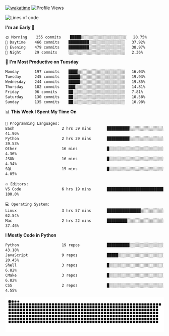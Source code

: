 [![wakatime](https://wakatime.com/badge/user/b920b284-3cde-4cd4-b72e-f7f22d050b16.svg)](https://wakatime.com/@b920b284-3cde-4cd4-b72e-f7f22d050b16)
![Profile Views](http://img.shields.io/badge/Profile%20Views-4586-blue)
<!--START_SECTION:waka-->
![Lines of code](https://img.shields.io/badge/From%20Hello%20World%20I%27ve%20Written--774%20Thousand%20lines%20of%20code-blue)

**I'm an Early 🐤** 

```text
🌞 Morning    255 commits    █████░░░░░░░░░░░░░░░░░░░░   20.75% 
🌆 Daytime    466 commits    █████████░░░░░░░░░░░░░░░░   37.92% 
🌃 Evening    479 commits    █████████░░░░░░░░░░░░░░░░   38.97% 
🌙 Night      29 commits     ░░░░░░░░░░░░░░░░░░░░░░░░░   2.36%

```
📅 **I'm Most Productive on Tuesday** 

```text
Monday       197 commits    ████░░░░░░░░░░░░░░░░░░░░░   16.03% 
Tuesday      245 commits    █████░░░░░░░░░░░░░░░░░░░░   19.93% 
Wednesday    244 commits    █████░░░░░░░░░░░░░░░░░░░░   19.85% 
Thursday     182 commits    ███░░░░░░░░░░░░░░░░░░░░░░   14.81% 
Friday       96 commits     ██░░░░░░░░░░░░░░░░░░░░░░░   7.81% 
Saturday     130 commits    ██░░░░░░░░░░░░░░░░░░░░░░░   10.58% 
Sunday       135 commits    ██░░░░░░░░░░░░░░░░░░░░░░░   10.98%

```


📊 **This Week I Spent My Time On** 

```text
💬 Programming Languages: 
Bash                     2 hrs 39 mins       ██████████░░░░░░░░░░░░░░░   41.96% 
Python                   2 hrs 29 mins       ██████████░░░░░░░░░░░░░░░   39.53% 
Other                    16 mins             █░░░░░░░░░░░░░░░░░░░░░░░░   4.36% 
JSON                     16 mins             █░░░░░░░░░░░░░░░░░░░░░░░░   4.34% 
SQL                      15 mins             █░░░░░░░░░░░░░░░░░░░░░░░░   4.05%

🔥 Editors: 
VS Code                  6 hrs 19 mins       █████████████████████████   100.0%

💻 Operating System: 
Linux                    3 hrs 57 mins       ███████████████░░░░░░░░░░   62.54% 
Mac                      2 hrs 22 mins       █████████░░░░░░░░░░░░░░░░   37.46%

```

**I Mostly Code in Python** 

```text
Python                   19 repos            ██████████░░░░░░░░░░░░░░░   43.18% 
JavaScript               9 repos             █████░░░░░░░░░░░░░░░░░░░░   20.45% 
Shell                    3 repos             █░░░░░░░░░░░░░░░░░░░░░░░░   6.82% 
CMake                    3 repos             █░░░░░░░░░░░░░░░░░░░░░░░░   6.82% 
CSS                      2 repos             █░░░░░░░░░░░░░░░░░░░░░░░░   4.55%

```



<!--END_SECTION:waka-->
![Snake animation](https://raw.githubusercontent.com/timmypidashev/timmypidashev/main/commits.svg)
